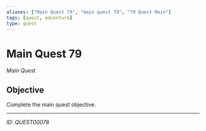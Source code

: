 ```yaml
---
aliases: ["Main Quest 79", "main quest 79", "79 Quest Main"]
tags: [quest, adventure]
type: quest
---
```


# Main Quest 79

*Main Quest*

## Objective
Complete the main quest objective.

---
*ID: QUEST00078*